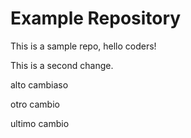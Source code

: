 # Example Repository
This is a sample repo, hello coders!

This is a second change.

alto cambiaso

otro cambio

ultimo cambio
